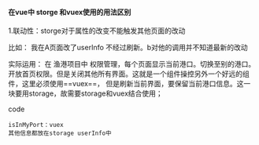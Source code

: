 #### 在vue中 storge 和vuex使用的用法区别

1.联动性：storge对于属性的改变不能触发其他页面的改动

比如：
    我在A页面改了userInfo  不经过刷新。b对他的调用并不知道最新的改动

实际运用：
    在 渔港项目中 权限管理，每个页面显示当前港口。切换至别的港口。开放首页权限。但是关闭其他所有界面。这就是一个组件操控另外一个好远的组件，这里必须使用==vuex==， 但是刷新当前界面，要保留当前港口信息。这一块要用storage，故需要storage和vuex结合使用；

code

```
isInMyPort：vuex
其他信息都放在storage userInfo中

```
